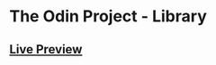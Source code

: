 # The Odin Project - Library

## <a href="https://ctgchris.github.io/projects/library/">Live Preview</a>

